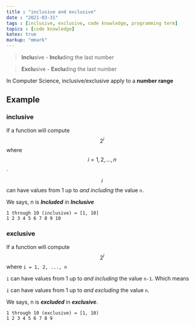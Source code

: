 ```yaml
---
title : "inclusive and exclusive"
date : "2021-03-31"
tags : [inclusive, exclusive, code knowledge, programming term]
topics : [code knowledge]
katex: true
markup: "mmark"
---
```


> **Inclu**sive - **Inclu**ding the last number

> **Exclu**sive - **Exclu**ding the last number

In Computer Science, inclusive/exclusive apply to a **number range**

## Example

### inclusive

If a function will compute $$2^i$$ where $$i = 1, 2, ..., n$$. 

$$i$$ can have values from 1 up to *and including* the value `n`. 

We says, n is ***Included*** in ***Inclusive***

```
1 through 10 (inclusive) = [1, 10]
1 2 3 4 5 6 7 8 9 10
```

### exclusive

If a function will compute $$2^i$$ where `i = 1, 2, ..., n`

`i` can have values from 1 up to *and including* the value `n-1`. Which means 

`i` can have values from 1 up to *and excluding* the value `n`. 

We says, n is ***excluded*** in ***exclusive***.

```
1 through 10 (exclusive) = [1, 10)
1 2 3 4 5 6 7 8 9
```